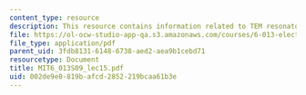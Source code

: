 ```yaml
---
content_type: resource
description: This resource contains information related to TEM resonators.
file: https://ol-ocw-studio-app-qa.s3.amazonaws.com/courses/6-013-electromagnetics-and-applications-spring-2009/002de9e0819bafcd2852219bcaa61b3e_MIT6_013S09_lec15.pdf
file_type: application/pdf
parent_uid: 3fdb8131-6148-6738-aed2-aea9b1cebd71
resourcetype: Document
title: MIT6_013S09_lec15.pdf
uid: 002de9e0-819b-afcd-2852-219bcaa61b3e
---
```

